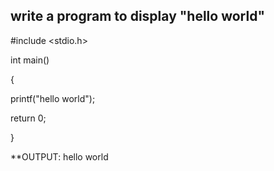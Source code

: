 ## write a program to display "hello world"


#include <stdio.h>

int main()

{

printf("hello world");

return 0;

}

**OUTPUT: hello world
